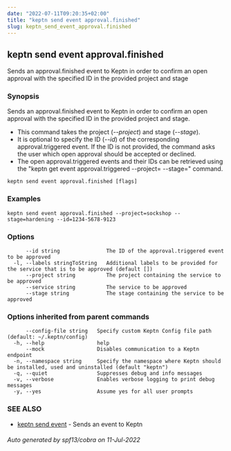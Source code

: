 ```yaml
---
date: "2022-07-11T09:20:35+02:00"
title: "keptn send event approval.finished"
slug: keptn_send_event_approval.finished
---
```

## keptn send event approval.finished

Sends an approval.finished event to Keptn in order to confirm an open approval with the specified ID in the provided project and stage

### Synopsis

Sends an approval.finished event to Keptn in order to confirm an open approval with the specified ID in the provided project and stage. 

* This command takes the project (*--project*) and stage (*--stage*). 
* It is optional to specify the ID (*--id*) of the corresponding approval.triggered event. If the ID is not provided, the command asks the user which open approval should be accepted or declined.
* The open approval.triggered events and their IDs can be retrieved using the "keptn get event approval.triggered --project=<project> --stage=<stage>" command.


```
keptn send event approval.finished [flags]
```

### Examples

```
keptn send event approval.finished --project=sockshop --stage=hardening --id=1234-5678-9123
```

### Options

```
      --id string               The ID of the approval.triggered event to be approved
  -l, --labels stringToString   Additional labels to be provided for the service that is to be approved (default [])
      --project string          The project containing the service to be approved
      --service string          The service to be approved
      --stage string            The stage containing the service to be approved
```

### Options inherited from parent commands

```
      --config-file string   Specify custom Keptn Config file path (default: ~/.keptn/config)
  -h, --help                 help
      --mock                 Disables communication to a Keptn endpoint
  -n, --namespace string     Specify the namespace where Keptn should be installed, used and uninstalled (default "keptn")
  -q, --quiet                Suppresses debug and info messages
  -v, --verbose              Enables verbose logging to print debug messages
  -y, --yes                  Assume yes for all user prompts
```

### SEE ALSO

* [keptn send event](../keptn_send_event/)	 - Sends an event to Keptn

###### Auto generated by spf13/cobra on 11-Jul-2022
